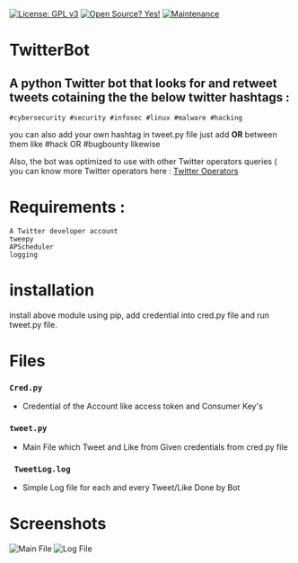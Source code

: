 [![License: GPL v3](https://img.shields.io/badge/License-GPLv3-blue.svg)](https://www.gnu.org/licenses/gpl-3.0)
[![Open Source? Yes!](https://badgen.net/badge/Open%20Source%20%3F/Yes%21/blue?icon=github)](https://github.com/Naereen/badges/)
[![Maintenance](https://img.shields.io/badge/Maintained%3F-yes-green.svg)](https://GitHub.com/Naereen/StrapDown.js/graphs/commit-activity)

# TwitterBot
## A python Twitter bot that looks for and retweet tweets cotaining the the below twitter hashtags :

```
#cybersecurity #security #infosec #linux #malware #hacking
```
you can also add your own hashtag in tweet.py file just add **OR** between them like #hack OR #bugbounty likewise

Also, the bot was optimized to use with other Twitter operators queries ( you can know more Twitter operators here : [Twitter Operators](https://developer.twitter.com/en/docs/tweets/rules-and-filtering/overview/standard-operators)

# Requirements : 
```
A Twitter developer account
tweepy
APScheduler
logging
```
# installation
install above module using pip, add credential into cred.py file and run tweet.py file.

# Files
### ``` Cred.py ```
- Credential of the Account like access token and Consumer Key's

### ``` tweet.py ```
- Main File which Tweet and Like from Given credentials from cred.py file

### ``` TweetLog.log```
- Simple Log file for each and every Tweet/Like Done by Bot

# Screenshots
![Main File](https://i.ibb.co/FH0QMX6/1111.png)
![Log File](https://i.ibb.co/6gZ71DP/2222.png)
